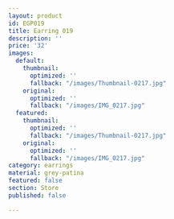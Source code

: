 ```yaml
---
layout: product
id: EGP019
title: Earring 019
description: ''
price: '32'
images:
  default:
    thumbnail:
      optimized: ''
      fallback: "/images/Thumbnail-0217.jpg"
    original:
      optimized: ''
      fallback: "/images/IMG_0217.jpg"
  featured:
    thumbnail:
      optimized: ''
      fallback: "/images/Thumbnail-0217.jpg"
    original:
      optimized: ''
      fallback: "/images/IMG_0217.jpg"
category: earrings
material: grey-patina
featured: false
section: Store
published: false

---
```


